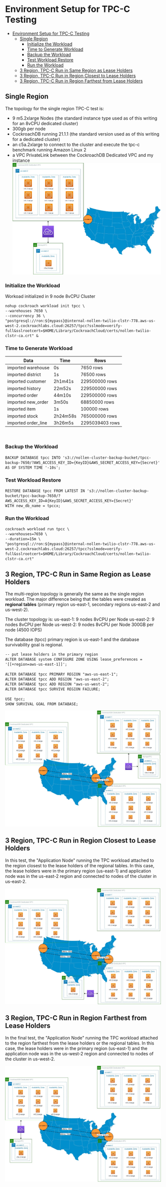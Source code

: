 # Environment Setup for TPC-C Testing

- [Environment Setup for TPC-C Testing](#environment-setup-for-tpc-c-testing)
  - [Single Region](#single-region)
    - [Initialize the Workload](#initialize-the-workload)
    - [Time to Generate Workload](#time-to-generate-workload)
    - [Backup the Workload](#backup-the-workload)
    - [Test Workload Restore](#test-workload-restore)
    - [Run the Workload](#run-the-workload)
  - [3 Region, TPC-C Run in Same Region as Lease Holders](#3-region-tpc-c-run-in-same-region-as-lease-holders)
  - [3 Region, TPC-C Run in Region Closest to Lease Holders](#3-region-tpc-c-run-in-region-closest-to-lease-holders)
  - [3 Region, TPC-C Run in Region Farthest from Lease Holders](#3-region-tpc-c-run-in-region-farthest-from-lease-holders)

## Single Region

The topology for the single region TPC-C test is:
- 9 m5.2xlarge Nodes (the standard instance type used as of this writing for an 8vCPU dedicated cluster)
- 300gb per node
- CockroachDB running 21.1.1 (the standard version used as of this writing for a dedicated cluster)
- an c5a.2xlarge to connect to the cluster and execute the tpc-c benchmark running Amazon Linux 2
- a VPC PrivateLink between the CockroachDB Dedicated VPC and my instance
![single-region-topology](jpg/twilio-tpc-c-topology-single-region.jpg)

### Initialize the Workload
Workoad initialized in 9 node 8vCPU Cluster
```
nohup cockroach workload init tpcc \
--warehouses 7650 \
--concurrency 36 \
"postgresql://ron:${mypass}@internal-nollen-twilio-clstr-778.aws-us-west-2.cockroachlabs.cloud:26257/tpcc?sslmode=verify-full&sslrootcert=$HOME/Library/CockroachCloud/certs/nollen-twilio-clstr-ca.crt" &
```

### Time to Generate Workload
|Data|Time|Rows|
|----------------------|---------------|----------------------|
|imported warehouse| 0s| 7650 rows|
|imported district| 1s| 76500 rows|
|imported customer| 2h1m41s| 229500000 rows|
|imported history| 22m52s| 229500000 rows|
|imported order| 44m10s| 229500000 rows|
|imported new_order| 3m50s| 68850000 rows|
|imported item| 1s| 100000 rows|
|imported stock| 2h24m58s| 765000000 rows|
|imported order_line| 3h26m5s| 2295039403 rows|


<br/>

### Backup the Workload
```
BACKUP DATABASE tpcc INTO 's3://nollen-cluster-backup-bucket/tpcc-backup-7650/?AWS_ACCESS_KEY_ID={KeyID}&AWS_SECRET_ACCESS_KEY={Secret}' AS OF SYSTEM TIME '-10s';
```

### Test Workload Restore
```
RESTORE DATABASE tpcc FROM LATEST IN 's3://nollen-cluster-backup-bucket/tpcc-backup-7650/?AWS_ACCESS_KEY_ID=A{KeyID}&AWS_SECRET_ACCESS_KEY={Secret}'
WITH new_db_name = tpccx;
```

### Run the Workload
```
cockroach workload run tpcc \
--warehouses=7650 \
--duration=15m \
"postgresql://ron:${mypass}@internal-nollen-twilio-clstr-778.aws-us-west-2.cockroachlabs.cloud:26257/tpcc?sslmode=verify-full&sslrootcert=$HOME/Library/CockroachCloud/certs/nollen-twilio-clstr-ca.crt"
```


## 3 Region, TPC-C Run in Same Region as Lease Holders
The multi-region topology is generally the same as the single region workload.  The major difference being that the tables were created as **regional tables** (primary region us-east-1, secondary regions us-east-2 and us-west-2).

The cluster topology is:
us-east-1: 9 nodes 8vCPU per Node
us-east-2: 9 nodes 8vCPU per Node
us-west-2: 9 nodes 8vCPU per Node
300GB per node (4500 IOPS)

The database (tpcc) primary region is us-east-1 and the database survivability goal is regional.  

```
-- put lease holders in the primary region
ALTER DATABASE system CONFIGURE ZONE USING lease_preferences = '[[+region=aws-us-east-1]]';

ALTER DATABASE tpcc PRIMARY REGION "aws-us-east-1";
ALTER DATABASE tpcc ADD REGION "aws-us-east-2";
ALTER DATABASE tpcc ADD REGION "aws-us-west-2";
ALTER DATABASE tpcc SURVIVE REGION FAILURE;

USE tpcc;
SHOW SURVIVAL GOAL FROM DATABASE;
```

![multi-region-topology](jpg/twilio-tpc-c-topology-multi-region.jpg)

## 3 Region, TPC-C Run in Region Closest to Lease Holders
In this test, the "Application Node" running the TPC workload attached to the region closest to the lease holders of the regional tables.  In this case, the lease holders were in the primary region (us-east-1) and application node was in the us-east-2 region and connected to nodes of the cluster in us-east-2.  

![multi-region-topology-2](jpg/twilio-tpc-c-topology-multi-region-2.jpg)

## 3 Region, TPC-C Run in Region Farthest from Lease Holders
In the final test, the "Application Node" running the TPC workload attached to the region farthest from the lease holders or the regional tables.  In this case, the lease holders were in the primary region (us-east-1) and the application node was in the us-west-2 region and connected to nodes of the cluster in us-west-2.

![multi-region-topology-3](jpg/twilio-tpc-c-topology-multi-region-3.jpg)



